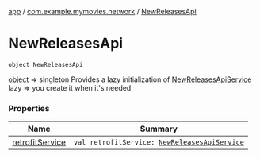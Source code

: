 [app](../../index.md) / [com.example.mymovies.network](../index.md) / [NewReleasesApi](./index.md)

# NewReleasesApi

`object NewReleasesApi`

[object](#) =&gt; singleton
Provides a lazy initialization of [NewReleasesApiService](../-new-releases-api-service/index.md)
lazy =&gt; you create it when it's needed

### Properties

| Name | Summary |
|---|---|
| [retrofitService](retrofit-service.md) | `val retrofitService: `[`NewReleasesApiService`](../-new-releases-api-service/index.md) |
